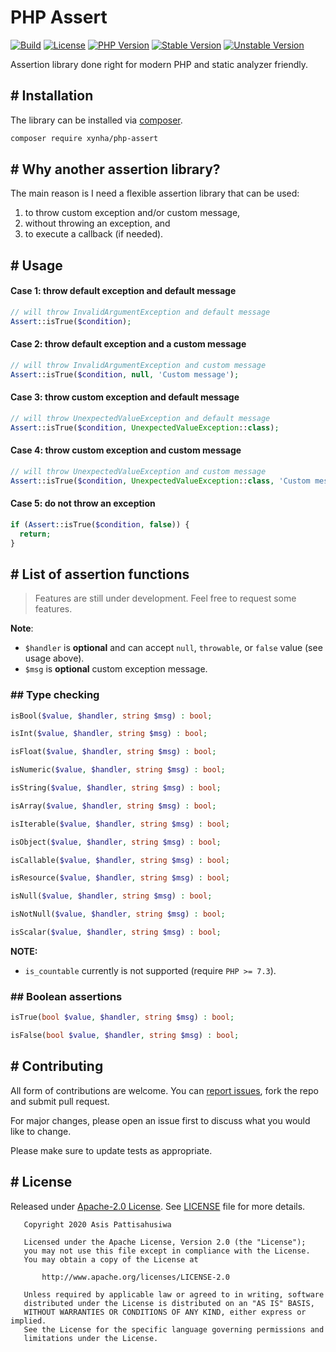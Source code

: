 # PHP Assert
[![Build](https://github.com/pattisahusiwa/php-assert/workflows/Build/badge.svg?branch=master)](https://github.com/pattisahusiwa/php-assert/actions)
[![License](https://img.shields.io/packagist/l/xynha/php-assert)](https://github.com/pattisahusiwa/php-assert/blob/master/LICENSE)
[![PHP Version](https://img.shields.io/packagist/php-v/xynha/php-assert)](https://packagist.org/packages/xynha/php-assert)
[![Stable Version](https://img.shields.io/packagist/v/xynha/php-assert?label=stable)](https://github.com/pattisahusiwa/php-assert/releases)
[![Unstable Version](https://img.shields.io/packagist/v/xynha/php-assert?include_prereleases&label=unstable)](https://github.com/pattisahusiwa/php-assert)


Assertion library done right for modern PHP and static analyzer friendly.

## # Installation
The library can be installed via [composer](https://getcomposer.org/).
```bash
composer require xynha/php-assert
```

## # Why another assertion library?

The main reason is I need a flexible assertion library that can be used:
1. to throw custom exception and/or custom message,
2. without throwing an exception, and
3. to execute a callback (if needed).


## # Usage
#### Case 1: throw default exception and default message
````php
// will throw InvalidArgumentException and default message
Assert::isTrue($condition);
````

#### Case 2: throw default exception and a custom message
````php
// will throw InvalidArgumentException and custom message
Assert::isTrue($condition, null, 'Custom message');
````

#### Case 3: throw custom exception and default message
````php
// will throw UnexpectedValueException and default message
Assert::isTrue($condition, UnexpectedValueException::class);
````

#### Case 4: throw custom exception and custom message
````php
// will throw UnexpectedValueException and custom message
Assert::isTrue($condition, UnexpectedValueException::class, 'Custom message');
````

#### Case 5: do not throw an exception
````php
if (Assert::isTrue($condition, false)) {
  return;
}
````

## # List of assertion functions
> Features are still under development. Feel free to request some features.

**Note**:
  - `$handler` is **optional** and can accept `null`, `throwable`, or `false` value (see usage above).
  - `$msg` is **optional** custom exception message.
### ## Type checking
````php
isBool($value, $handler, string $msg) : bool;

isInt($value, $handler, string $msg) : bool;

isFloat($value, $handler, string $msg) : bool;

isNumeric($value, $handler, string $msg) : bool;

isString($value, $handler, string $msg) : bool;

isArray($value, $handler, string $msg) : bool;

isIterable($value, $handler, string $msg) : bool;

isObject($value, $handler, string $msg) : bool;

isCallable($value, $handler, string $msg) : bool;

isResource($value, $handler, string $msg) : bool;

isNull($value, $handler, string $msg) : bool;

isNotNull($value, $handler, string $msg) : bool;

isScalar($value, $handler, string $msg) : bool;
````
**NOTE:**
  * `is_countable` currently is not supported (require `PHP >= 7.3`).

### ## Boolean assertions
````php
isTrue(bool $value, $handler, string $msg) : bool;

isFalse(bool $value, $handler, string $msg) : bool;
````

## # Contributing
All form of contributions are welcome. You can [report issues](https://github.com/pattisahusiwa/php-assert/issues), fork the repo and submit pull request.

For major changes, please open an issue first to discuss what you would like to change.

Please make sure to update tests as appropriate.

## # License
Released under [Apache-2.0 License](https://opensource.org/licenses/Apache-2.0). See [LICENSE](https://github.com/pattisahusiwa/php-assert/blob/master/LICENSE) file for more details.

````
   Copyright 2020 Asis Pattisahusiwa

   Licensed under the Apache License, Version 2.0 (the "License");
   you may not use this file except in compliance with the License.
   You may obtain a copy of the License at

       http://www.apache.org/licenses/LICENSE-2.0

   Unless required by applicable law or agreed to in writing, software
   distributed under the License is distributed on an "AS IS" BASIS,
   WITHOUT WARRANTIES OR CONDITIONS OF ANY KIND, either express or implied.
   See the License for the specific language governing permissions and
   limitations under the License.
````

